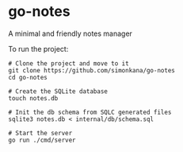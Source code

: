 # go-notes

A minimal and friendly notes manager

To run the project:

```
# Clone the project and move to it
git clone https://github.com/simonkana/go-notes
cd go-notes

# Create the SQLite database
touch notes.db

# Init the db schema from SQLC generated files
sqlite3 notes.db < internal/db/schema.sql

# Start the server
go run ./cmd/server
```
